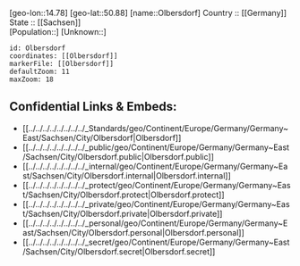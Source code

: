 ﻿---
location: [50.88,14.78] 
mapzoom: [7,12] 
mapmarker: city 
type: City
tags:
- geo/City


SpocWebEntityId: 33085
isDeleted: false
confidential: public

---
[geo-lon::14.78] 
[geo-lat::50.88] 
[name::Olbersdorf] 
Country :: [[Germany]]  
State :: [[Sachsen]]  
[Population::] 
[Unknown::] 


```leaflet
id: Olbersdorf
coordinates: [[Olbersdorf]] 
markerFile: [[Olbersdorf]] 
defaultZoom: 11 
maxZoom: 18
```


## Confidential Links & Embeds: 
- [[../../../../../../../../_Standards/geo/Continent/Europe/Germany/Germany~East/Sachsen/City/Olbersdorf|Olbersdorf]] 
- [[../../../../../../../../_public/geo/Continent/Europe/Germany/Germany~East/Sachsen/City/Olbersdorf.public|Olbersdorf.public]] 
- [[../../../../../../../../_internal/geo/Continent/Europe/Germany/Germany~East/Sachsen/City/Olbersdorf.internal|Olbersdorf.internal]] 
- [[../../../../../../../../_protect/geo/Continent/Europe/Germany/Germany~East/Sachsen/City/Olbersdorf.protect|Olbersdorf.protect]] 
- [[../../../../../../../../_private/geo/Continent/Europe/Germany/Germany~East/Sachsen/City/Olbersdorf.private|Olbersdorf.private]] 
- [[../../../../../../../../_personal/geo/Continent/Europe/Germany/Germany~East/Sachsen/City/Olbersdorf.personal|Olbersdorf.personal]] 
- [[../../../../../../../../_secret/geo/Continent/Europe/Germany/Germany~East/Sachsen/City/Olbersdorf.secret|Olbersdorf.secret]] 
